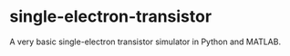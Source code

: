 # single-electron-transistor
A very basic single-electron transistor simulator in Python and MATLAB.
